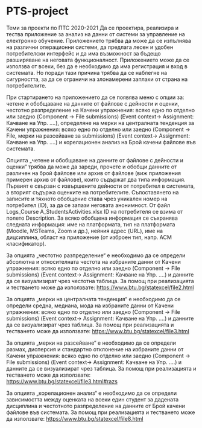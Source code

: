 # PTS-project
Теми за проекти по ПТС 2020-2021
Да се проектира, реализира и тества приложение за анализ на данни от системи за
управление на електронно обучение. Приложението трябва да може да се изпълнява на
различни операционни системи, да предлага лесен и удобен потребителски интерфейс и да
има възможност за бъдещо разширяване на неговата функционалност. Приложението
може да се използва от всеки, без да е необходимо да има регистрация и вход в системата.
Но поради тази причина трябва да се наблегне на сигурността, за да се ограничи на
злонамерени заплахи от страна на потребителите.

При стартирането на приложението да се появява меню с опции за: четене и обобщаване
на данните от файлове с дейности и оценки, честотно разпределение на Качени упражнения: всяко едно по отделно или заедно (Component -> File
submissions) (Event context-> Assignment: Качване на Упр. ….),
определяне на мерки на централната тенденция за Качени упражнения: всяко едно по отделно или заедно (Component -> File, мерки на разсейване за
submissions) (Event context-> Assignment: Качване на Упр. ….) и корелационен анализ на Брой качени файлове във системата.

Опцията „четене и обобщаване на данните от файлове с дейности и оценки“ трябва да може
да зареди, прочете и обобщи данните от различен на брой файлове или архив от файлове
(виж приложения примерен архив от файлове), които съдържат два типа информация.
Първият е свързан с извършените дейности от потребител в системата, а вторият съдържа
оценките на потребителите. Съпоставянето на записите и тяхното обобщение става чрез
уникален номер на потребител (ID), за да се запази неговата анонимност. От файл
Logs_Course A_StudentsActivities.xlsx ID на потребителя се взима от полето Description. За
всяко обобщена информация се съхранява следната информация: име на платформата, тип
на платформата (Moodle, MSTeams, Zoom и др.), нейния адрес (URL), име на дицсиплина,
област на приложение (от изброен тип, напр. ACM класификатор).

За опцията „честотно разпределение“ е необходимо да се определи абсолютна и
относителната честота на избраните данни от Качени упражнения: всяко едно по отделно или заедно (Component -> File
submissions) (Event context-> Assignment: Качване на Упр. ….) и данните да се визуализират чрез
честотна таблица. За помощ при реализацията и тестването може да използвате:
https://www.btu.bg/statexcel/file2.html

За опцията „мерки на централната тенденция“ е необходимо да се определи средна,
медиана, мода на избраните данни от Качени упражнения: всяко едно по отделно или заедно (Component -> File
submissions) (Event context-> Assignment: Качване на Упр. ….) и данните да се визуализират чрез
таблица. За помощ при реализацията и тестването може да използвате:
https://www.btu.bg/statexcel/file3.html

За опцията „мерки на разсейване“ е необходимо да се определи размах, дисперсия и
стандартно отклонение на избраните данни от Качени упражнения: всяко едно по отделно или заедно (Component -> File
submissions) (Event context-> Assignment: Качване на Упр. ….) и данните да се визуализират
чрез таблица. За помощ при реализацията и тестването може да използвате:
https://www.btu.bg/statexcel/file3.html#razs

За опцията „корелационен анализ“ е необходимо да се определи зависимостта между
оценката на всеки един студент за дадената дисциплина и честотното разпределение на
данните от Брой качени файлове във системата. За помощ при реализацията и тестването може да използвате:
https://www.btu.bg/statexcel/file8.html